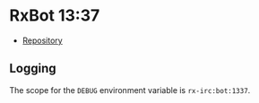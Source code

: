 # RxBot 13:37
* [Repository](https://github.com/rx-irc/bot-1337)

## Logging
The scope for the `DEBUG` environment variable is `rx-irc:bot:1337`.
